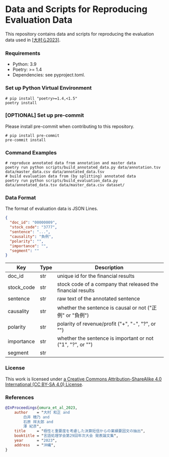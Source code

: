 # Data and Scripts for Reproducing Evaluation Data

This repository contains data and scripts for reproducing the evaluation data used in [[大村ら2023]](https://www.anlp.jp/proceedings/annual_meeting/2023/pdf_dir/D11-2.pdf).

### Requirements

- Python: 3.9
- Poetry: >= 1.4
- Dependencies: see pyproject.toml.

### Set up Python Virtual Environment

```shell
# pip install "poetry>=1.4,<1.5"
poetry install
```

### [OPTIONAL] Set up pre-commit

Please install pre-commit when contributing to this repository.

```shell
# pip install pre-commit
pre-commit install
```

### Command Examples

```shell
# reproduce annotated data from annotation and master data
poetry run python scripts/build_annotated_data.py data/annotation.tsv data/master_data.csv data/annotated_data.tsv
# build evaluation data from (by splitting) annotated data
poetry run python scripts/build_evaluation_data.py data/annotated_data.tsv data/master_data.csv dataset/
```

### Data Format

The format of evaluation data is JSON Lines.

```json
{
  "doc_id": "00000009",
  "stock_code": "3777",
  "sentence": "...",
  "causality": "負例",
  "polarity": "",
  "importance": "",
  "segment": ""
}
```

| Key        | Type | Description                                                 |
|------------|------|-------------------------------------------------------------|
| doc_id     | str  | unique id for the financial results                         |
| stock_code | str  | stock code of a company that released the financial results |
| sentence   | str  | raw text of the annotated sentence                          |
| causality  | str  | whether the sentence is causal or not ("正例" or "負例")        |
| polarity   | str  | polarity of revenue/profit ("+", "-", "?", or "")           |
| importance | str  | whether the sentence is important or not ("1", "?", or "")  |
| segment    | str  |                                                             |

### License
This work is licensed under [a Creative Commons Attribution-ShareAlike 4.0 International (CC BY-SA 4.0) License](https://creativecommons.org/licenses/by-sa/4.0/).

### References

```bibtex
@InProceedings{omura_et_al_2023,
    author    = "大村 和正 and
        白井 穂乃 and
        石原 祥太郎 and
        澤 紀彦",
    title     = "極性と重要度を考慮した決算短信からの業績要因文の抽出",
    booktitle = "言語処理学会第29回年次大会 発表論文集",
    year      = "2023",
    address   = "沖縄",
}
```
